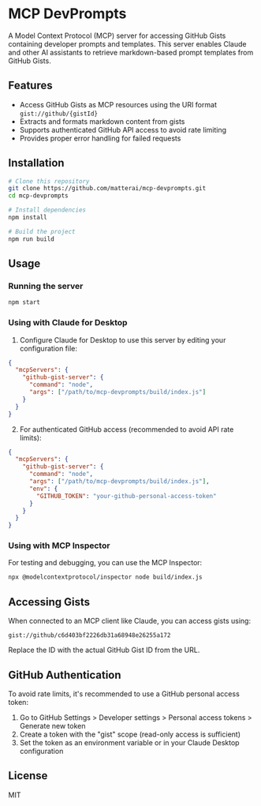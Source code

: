 # MCP DevPrompts

A Model Context Protocol (MCP) server for accessing GitHub Gists containing developer prompts and templates. This server enables Claude and other AI assistants to retrieve markdown-based prompt templates from GitHub Gists.

## Features

- Access GitHub Gists as MCP resources using the URI format `gist://github/{gistId}`
- Extracts and formats markdown content from gists
- Supports authenticated GitHub API access to avoid rate limiting
- Provides proper error handling for failed requests

## Installation

```bash
# Clone this repository
git clone https://github.com/matterai/mcp-devprompts.git
cd mcp-devprompts

# Install dependencies
npm install

# Build the project
npm run build
```

## Usage

### Running the server

```bash
npm start
```

### Using with Claude for Desktop

1. Configure Claude for Desktop to use this server by editing your configuration file:

```json
{
  "mcpServers": {
    "github-gist-server": {
      "command": "node",
      "args": ["/path/to/mcp-devprompts/build/index.js"]
    }
  }
}
```

2. For authenticated GitHub access (recommended to avoid API rate limits):

```json
{
  "mcpServers": {
    "github-gist-server": {
      "command": "node",
      "args": ["/path/to/mcp-devprompts/build/index.js"],
      "env": {
        "GITHUB_TOKEN": "your-github-personal-access-token"
      }
    }
  }
}
```

### Using with MCP Inspector

For testing and debugging, you can use the MCP Inspector:

```bash
npx @modelcontextprotocol/inspector node build/index.js
```

## Accessing Gists

When connected to an MCP client like Claude, you can access gists using:

```
gist://github/c6d403bf2226db31a68948e26255a172
```

Replace the ID with the actual GitHub Gist ID from the URL.

## GitHub Authentication

To avoid rate limits, it's recommended to use a GitHub personal access token:

1. Go to GitHub Settings > Developer settings > Personal access tokens > Generate new token
2. Create a token with the "gist" scope (read-only access is sufficient)
3. Set the token as an environment variable or in your Claude Desktop configuration

## License

MIT
